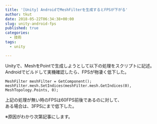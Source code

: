 ```yaml
---
title: '[Unity] AndroidでMeshFilterを生成するとFPSが下がる'
author: tkut
date: 2018-05-22T06:34:38+00:00
slug: unity-android-fps
published: true
categories:
  - 技術
tags:
  - unity

---
```

Unityで、MeshをPointで生成しようとして以下の処理をスクリプトに記述。  
Androidでビルドして実機確認したら、FPSが物凄く低下した。  

``` 
MeshFilter meshFilter = GetComponent();
meshFilter.mesh.SetIndices(meshFilter.mesh.GetIndices(0), MeshTopology.Points, 0);
```

上記の処理が無い時のFPSは60FPS前後であるのに対して、  
ある場合は、3FPSにまで低下した。

※原因がわかり次第記事にします。